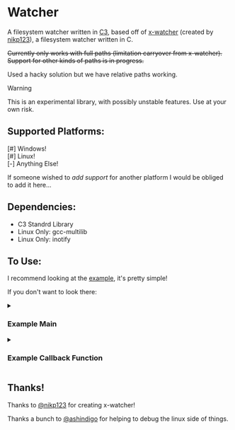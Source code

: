 # Watcher

A filesystem watcher written in [C3](https://c3-lang.org/), based off of [x-watcher](https://github.com/nikp123/x-watcher/tree/main) (created by [nikp123](https://github.com/nikp123)), a filesystem watcher written in C. 

~~Currently only works with full paths (limitation carryover from x-watcher). Support for other kinds of paths is in progress.~~

Used a hacky solution but we have relative paths working.

> [!WARNING]
> This is an experimental library, with possibly unstable features. Use at your own risk.

## Supported Platforms:  
[#] Windows!  
[#] Linux!  
[-] Anything Else!  

If someone wished to *add support* for another platform I would be obliged to add it here... 

## Dependencies:  
- C3 Standrd Library  
- Linux Only: gcc-multilib  
- Linux Only: inotify  

## To Use:

I recommend looking at the [example](src/example.c3), it's pretty simple!

If you don't want to look there:

<details>
<summary> <h3>Example Main</h3> </summary> 

```
fn int main()
{
    // we create a watcher object.
    Watcher* watcher =  watcher::create_watcher();

    // we set it up for cleanup and to stop watching files.
    defer watcher::destroy_watcher(watcher);

    // we watch a path, optionally adding a callback function.
    // the path can lead to a file or a directory, but it must be a full path.
    if(! watcher.watch("some_full_path_goes_here", &some_callback_fn)) return 1;

    // Then we start watching the files/directories.
    if(!watcher.start()) return 1;

    // Then, do whatever else you need to do in your app.
    ...
}
```

the watch function also takes 2 additonal optional arguments that can be used however you wish within the callback function:    
`context` -> an integer      
`data`    -> a void*         

</details>

<details>
<summary> <h3>Example Callback Function</h3> </summary>

```
fn void some_callback_fn(WatcherFileEvent event, ZString path, int context, void *data) {
    // when an event is triggered, perform some action defined here.
    switch(event) {
        switch(event) {
            	// List of events available for every OS
		case WatcherFileEvent.NONE:
			io::printf("Got no events!");

		case WatcherFileEvent.REMOVED:
		case WatcherFileEvent.CREATED:
		case WatcherFileEvent.MODIFIED:
			io::printf("Got an event related to %s", path);
		    
		// Linux only events
		case WatcherFileEvent.OPENED:
		case WatcherFileEvent.ATTRIBUTES_CHANGED:
			io::printf("Got a linux only event related to %s", path);
			    
		// Windows only events
		case WatcherFileEvent.RENAMED:
			io::printf("Got a windows only event related to %s", path);

		default:
		    	io::printf("Unhandled event!");
	}
    }
}
```
</details>

## Thanks!

Thanks to [@nikp123](https://github.com/nikp123) for creating x-watcher!

Thanks a bunch to [@ashindigo](https://github.com/ashindigo) for helping to debug the linux side of things.
